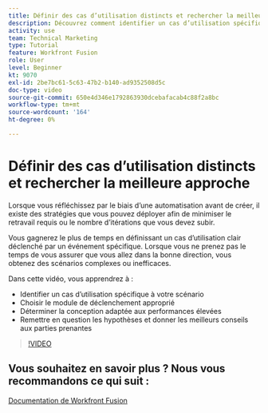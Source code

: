 ```yaml
---
title: Définir des cas d’utilisation distincts et rechercher la meilleure approche
description: Découvrez comment identifier un cas d’utilisation spécifique pour votre scénario, déterminer la conception appropriée et donner aux parties prenantes les meilleurs conseils dans [!DNL Adobe Workfront Fusion].
activity: use
team: Technical Marketing
type: Tutorial
feature: Workfront Fusion
role: User
level: Beginner
kt: 9070
exl-id: 2be7bc61-5c63-47b2-b140-ad9352508d5c
doc-type: video
source-git-commit: 650e4d346e1792863930dcebafacab4c88f2a8bc
workflow-type: tm+mt
source-wordcount: '164'
ht-degree: 0%

---
```


# Définir des cas d’utilisation distincts et rechercher la meilleure approche

Lorsque vous réfléchissez par le biais d’une automatisation avant de créer, il existe des stratégies que vous pouvez déployer afin de minimiser le retravail requis ou le nombre d’itérations que vous devez subir.

Vous gagnerez le plus de temps en définissant un cas d’utilisation clair déclenché par un événement spécifique. Lorsque vous ne prenez pas le temps de vous assurer que vous allez dans la bonne direction, vous obtenez des scénarios complexes ou inefficaces.

Dans cette vidéo, vous apprendrez à :

* Identifier un cas d’utilisation spécifique à votre scénario
* Choisir le module de déclenchement approprié
* Déterminer la conception adaptée aux performances élevées
* Remettre en question les hypothèses et donner les meilleurs conseils aux parties prenantes

>[!VIDEO](https://video.tv.adobe.com/v/335311/?quality=12&learn=on)

## Vous souhaitez en savoir plus ? Nous vous recommandons ce qui suit :

[Documentation de Workfront Fusion](https://experienceleague.adobe.com/docs/workfront/using/adobe-workfront-fusion/workfront-fusion-2.html?lang=en)
